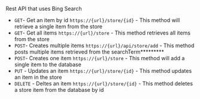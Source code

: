 Rest API that uses Bing Search

- `GET`- Get an item by id `https://{url}/store/{id}` - This method will retrieve a single item from the store
- `GET`- Get all items `https://{url}/store` - This method retrieves all items from the store
- `POST`- Creates multiple items `https://{url}/api/store/add` - This method posts multiple items retrieved from the searchTerm*********
- `POST`- Creates one item `https://{url}/store` - This method will add a single item to the database
- `PUT` - Updates an item `https://{url}/store/{id}` - This method updates an item in the store
- `DELETE` - Deltes an item `https://{url}/store/{id}` - This method deletes a store item from the database by id
